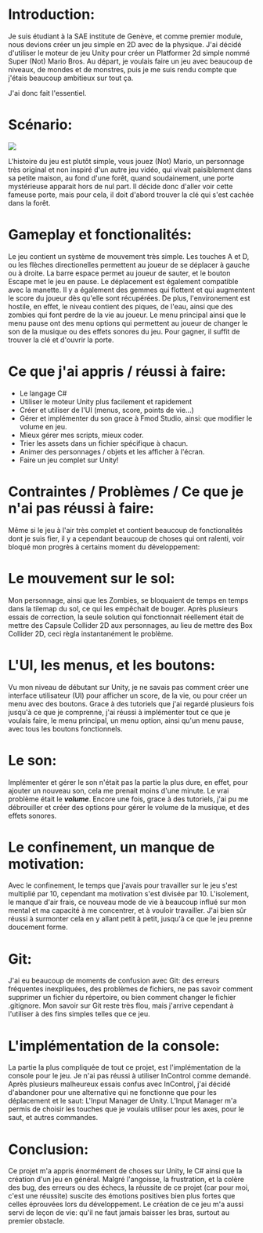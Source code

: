 # Introduction:

Je suis étudiant à la SAE institute de Genève, et comme premier module, nous devions créer un jeu simple en 2D avec de la physique.
J'ai décidé d'utiliser le moteur de jeu Unity pour créer un Platformer 2d simple nommé Super (Not) Mario Bros.
Au départ, je voulais faire un jeu avec beaucoup de niveaux, de mondes et de monstres, puis je me suis rendu compte que j'étais beaucoup ambitieux sur tout ça.

J'ai donc fait l'essentiel.

# Scénario:

![](https://github.com/LudoBernard/Super-Not-Mario-Bros./blob/gh-pages/Game.png?raw=true)

L'histoire du jeu est plutôt simple, vous jouez (Not) Mario, un personnage très original et non inspiré d'un autre jeu vidéo, qui vivait paisiblement dans sa petite maison, au fond d'une forêt, quand soudainement, une porte mystérieuse apparait hors de nul part. Il décide donc d'aller voir cette fameuse porte, mais pour cela, il doit d'abord trouver la clé qui s'est cachée dans la forêt.

# Gameplay et fonctionalités:

Le jeu contient un système de mouvement très simple. Les touches A et D, ou les flèches directionelles permettent au joueur de se déplacer à gauche ou à droite. La barre espace permet au joueur de sauter, et le bouton Escape met le jeu en pause.
Le déplacement est également compatible avec la manette.
Il y a également des gemmes qui flottent et qui augmentent le score du joueur dès qu'elle sont récupérées.
De plus, l'environement est hostile, en effet, le niveau contient des piques, de l'eau, ainsi que des zombies qui font perdre de la vie au joueur.
Le menu principal ainsi que le menu pause ont des menu options qui permettent au joueur de changer le son de la musique ou des effets sonores du jeu.
Pour gagner, il suffit de trouver la clé et d'ouvrir la porte.

# Ce que j'ai appris / réussi à faire:

- Le langage C#
- Utiliser le moteur Unity plus facilement et rapidement
- Créer et utiliser de l'UI (menus, score, points de vie...)
- Gérer et implémenter du son grace à Fmod Studio, ainsi: que modifier le volume en jeu.
- Mieux gérer mes scripts, mieux coder.
- Trier les assets dans un fichier spécifique à chacun.
- Animer des personnages / objets et les afficher à l'écran.
- Faire un jeu complet sur Unity!

# Contraintes / Problèmes / Ce que je n'ai pas réussi à faire:

Même si le jeu à l'air très complet et contient beaucoup de fonctionalités dont je suis fier, il y a cependant beaucoup de choses qui ont ralenti, voir bloqué mon progrès à certains moment du développement:

# Le mouvement sur le sol:
   
   Mon personnage, ainsi que les Zombies, se bloquaient de temps en temps dans la tilemap du sol, ce qui les empêchait de bouger. Après plusieurs essais de correction, la seule solution qui fonctionnait réellement était de mettre des Capsule Collider 2D aux personnages, au lieu de mettre des Box Collider 2D, ceci règla instantanément le problème.
   
# L'UI, les menus, et les boutons:
   
   Vu mon niveau de débutant sur Unity, je ne savais pas comment créer une interface utilisateur (UI) pour afficher un score, de la vie, ou pour créer un menu avec des boutons.
   Grace à des tutoriels que j'ai regardé plusieurs fois jusqu'à ce que je comprenne, j'ai réussi à implémenter tout ce que je voulais faire, le menu principal, un menu option, ainsi qu'un menu pause, avec tous les boutons fonctionnels.
   
# Le son:
   
   Implémenter et gérer le son n'était pas la partie la plus dure, en effet, pour ajouter un nouveau son, cela me prenait moins d'une minute.
   Le vrai problème était le ***volume***.
   Encore une fois, grace à des tutoriels, j'ai pu me débrouiller et créer des options pour gérer le volume de la musique, et des effets sonores.
   
# Le confinement, un manque de motivation:
   
   Avec le confinement, le temps que j'avais pour travailler sur le jeu s'est multiplié par 10, cependant ma motivation s'est divisée par 10. L'isolement, le manque d'air frais, ce nouveau mode de vie à beaucoup influé sur mon mental et ma capacité à me concentrer, et à vouloir travailler. J'ai bien sûr réussi à surmonter cela en y allant petit à petit, jusqu'à ce que le jeu prenne doucement forme.
   
# Git:
   
   J'ai eu beaucoup de moments de confusion avec Git: des erreurs fréquentes inexpliquées, des problèmes de fichiers, ne pas savoir comment supprimer un fichier du répertoire, ou bien comment changer le fichier .gitignore.
   Mon savoir sur Git reste très flou, mais j'arrive cependant à l'utiliser à des fins simples telles que ce jeu.
   
# L'implémentation de la console:
   
   La partie la plus compliquée de tout ce projet, est l'implémentation de la console pour le jeu.
   Je n'ai pas réussi à utiliser InControl comme demandé. Après plusieurs malheureux essais confus avec InControl, j'ai décidé d'abandoner pour une alternative qui ne fonctionne    que pour les déplacement et le saut: L'Input Manager de Unity.
   L'Input Manager m'a permis de choisir les touches que je voulais utiliser pour les axes, pour le saut, et autres commandes.
   
# Conclusion:

Ce projet m'a appris énormément de choses sur Unity, le C# ainsi que la création d'un jeu en général.
Malgré l'angoisse, la frustration, et la colère des bug, des erreurs ou des échecs, la réussite de ce projet (car pour moi, c'est une réussite) suscite des émotions positives bien plus fortes que celles éprouvées lors du développement.
Le création de ce jeu m'a aussi servi de leçon de vie: qu'il ne faut jamais baisser les bras, surtout au premier obstacle.
